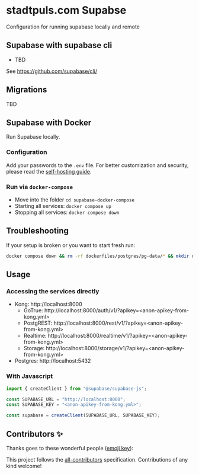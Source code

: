 # stadtpuls.com Supabse

Configuration for running supabase locally and remote

## Supabase with supabase cli

- TBD

See https://github.com/supabase/cli/

## Migrations

TBD

## Supabase with Docker

Run Supabase locally.

### Configuration

Add your passwords to the `.env` file.
For better customization and security, please read the [self-hosting guide](https://supabase.io/docs/guides/self-hosting#running-supabase).

### Run via `docker-compose`

- Move into the folder `cd supabase-docker-compose`
- Starting all services: `docker compose up`
- Stopping all services: `docker compose down`

## Troubleshooting

If your setup is broken or you want to start fresh run:

```bash
docker compose down && rm -rf dockerfiles/postgres/pg-data/* && mkdir dockerfiles/postgres/pg-data && docker rm supabase-db
```

## Usage

### Accessing the services directly

- Kong: http://localhost:8000
  - GoTrue: http://localhost:8000/auth/v1/?apikey=<anon-apikey-from-kong.yml>
  - PostgREST: http://localhost:8000/rest/v1/?apikey=<anon-apikey-from-kong.yml>
  - Realtime: http://localhost:8000/realtime/v1/?apikey=<anon-apikey-from-kong.yml>
  - Storage: http://localhost:8000/storage/v1/?apikey=<anon-apikey-from-kong.yml>
- Postgres: http://localhost:5432

### With Javascript

```js
import { createClient } from "@supabase/supabase-js";

const SUPABASE_URL = "http://localhost:8000";
const SUPABASE_KEY = "<anon-apikey-from-kong.yml>";

const supabase = createClient(SUPABASE_URL, SUPABASE_KEY);
```

## Contributors ✨

Thanks goes to these wonderful people ([emoji key](https://allcontributors.org/docs/en/emoji-key)):

<!-- ALL-CONTRIBUTORS-LIST:START - Do not remove or modify this section -->
<!-- prettier-ignore-start -->
<!-- markdownlint-disable -->
<!-- markdownlint-restore -->
<!-- prettier-ignore-end -->
<!-- ALL-CONTRIBUTORS-LIST:END -->

This project follows the [all-contributors](https://github.com/all-contributors/all-contributors) specification. Contributions of any kind welcome!